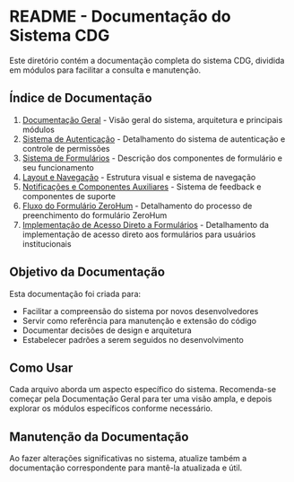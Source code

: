 # README - Documentação do Sistema CDG

Este diretório contém a documentação completa do sistema CDG, dividida em módulos para facilitar a consulta e manutenção.

## Índice de Documentação

1. [Documentação Geral](./00-documentacao-geral.md) - Visão geral do sistema, arquitetura e principais módulos
2. [Sistema de Autenticação](./01-autenticacao.md) - Detalhamento do sistema de autenticação e controle de permissões
3. [Sistema de Formulários](./02-formularios.md) - Descrição dos componentes de formulário e seu funcionamento
4. [Layout e Navegação](./03-layout-navegacao.md) - Estrutura visual e sistema de navegação
5. [Notificações e Componentes Auxiliares](./04-notificacoes-componentes-auxiliares.md) - Sistema de feedback e componentes de suporte
6. [Fluxo do Formulário ZeroHum](./05-fluxo-zerohum.md) - Detalhamento do processo de preenchimento do formulário ZeroHum
7. [Implementação de Acesso Direto a Formulários](./implementacao-acesso-direto.md) - Detalhamento da implementação de acesso direto aos formulários para usuários institucionais

## Objetivo da Documentação

Esta documentação foi criada para:

- Facilitar a compreensão do sistema por novos desenvolvedores
- Servir como referência para manutenção e extensão do código
- Documentar decisões de design e arquitetura
- Estabelecer padrões a serem seguidos no desenvolvimento

## Como Usar

Cada arquivo aborda um aspecto específico do sistema. Recomenda-se começar pela Documentação Geral para ter uma visão ampla, e depois explorar os módulos específicos conforme necessário.

## Manutenção da Documentação

Ao fazer alterações significativas no sistema, atualize também a documentação correspondente para mantê-la atualizada e útil.
